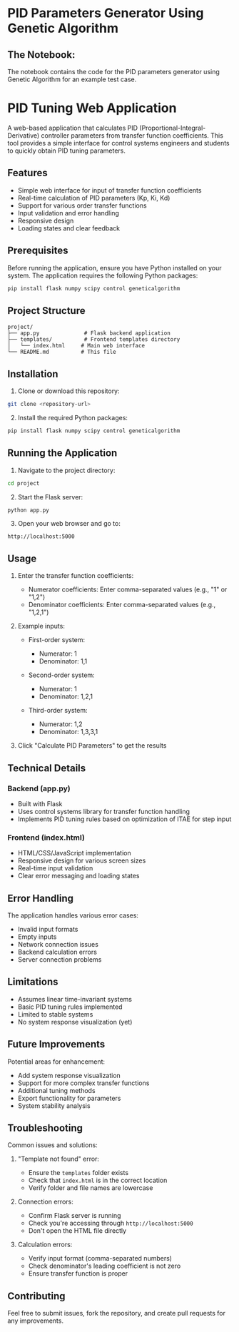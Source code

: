 # PID Parameters Generator Using Genetic Algorithm

## The Notebook:
The notebook contains the code for the PID parameters generator using Genetic Algorithm for an example test case.

# PID Tuning Web Application

A web-based application that calculates PID (Proportional-Integral-Derivative) controller parameters from transfer function coefficients. This tool provides a simple interface for control systems engineers and students to quickly obtain PID tuning parameters.

## Features

- Simple web interface for input of transfer function coefficients
- Real-time calculation of PID parameters (Kp, Ki, Kd)
- Support for various order transfer functions
- Input validation and error handling
- Responsive design
- Loading states and clear feedback

## Prerequisites

Before running the application, ensure you have Python installed on your system. The application requires the following Python packages:

```bash
pip install flask numpy scipy control geneticalgorithm
```

## Project Structure

```
project/
├── app.py              # Flask backend application
├── templates/          # Frontend templates directory
│   └── index.html     # Main web interface
└── README.md          # This file
```

## Installation

1. Clone or download this repository:
```bash
git clone <repository-url>
```

2. Install the required Python packages:
```bash
pip install flask numpy scipy control geneticalgorithm
```

## Running the Application

1. Navigate to the project directory:
```bash
cd project
```

2. Start the Flask server:
```bash
python app.py
```

3. Open your web browser and go to:
```
http://localhost:5000
```

## Usage

1. Enter the transfer function coefficients:
   - Numerator coefficients: Enter comma-separated values (e.g., "1" or "1,2")
   - Denominator coefficients: Enter comma-separated values (e.g., "1,2,1")

2. Example inputs:
   - First-order system:
     - Numerator: 1
     - Denominator: 1,1
   
   - Second-order system:
     - Numerator: 1
     - Denominator: 1,2,1
   
   - Third-order system:
     - Numerator: 1,2
     - Denominator: 1,3,3,1

3. Click "Calculate PID Parameters" to get the results

## Technical Details

### Backend (app.py)
- Built with Flask
- Uses control systems library for transfer function handling
- Implements PID tuning rules based on optimization of ITAE for step input

### Frontend (index.html)
- HTML/CSS/JavaScript implementation
- Responsive design for various screen sizes
- Real-time input validation
- Clear error messaging and loading states

## Error Handling

The application handles various error cases:
- Invalid input formats
- Empty inputs
- Network connection issues
- Backend calculation errors
- Server connection problems

## Limitations

- Assumes linear time-invariant systems
- Basic PID tuning rules implemented
- Limited to stable systems
- No system response visualization (yet)

## Future Improvements

Potential areas for enhancement:
- Add system response visualization
- Support for more complex transfer functions
- Additional tuning methods
- Export functionality for parameters
- System stability analysis

## Troubleshooting

Common issues and solutions:

1. "Template not found" error:
   - Ensure the `templates` folder exists
   - Check that `index.html` is in the correct location
   - Verify folder and file names are lowercase

2. Connection errors:
   - Confirm Flask server is running
   - Check you're accessing through `http://localhost:5000`
   - Don't open the HTML file directly

3. Calculation errors:
   - Verify input format (comma-separated numbers)
   - Check denominator's leading coefficient is not zero
   - Ensure transfer function is proper

## Contributing

Feel free to submit issues, fork the repository, and create pull requests for any improvements.


